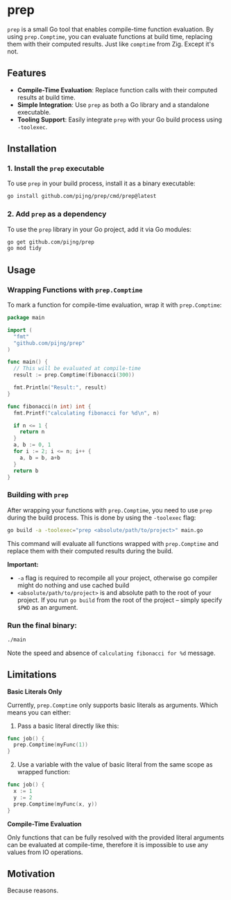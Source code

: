 # prep

`prep` is a small Go tool that enables compile-time function evaluation. By using `prep.Comptime`, you can evaluate functions at build time, replacing them with their computed results. Just like `comptime` from Zig. Except it's not.

## Features

- **Compile-Time Evaluation**: Replace function calls with their computed results at build time.
- **Simple Integration**: Use `prep` as both a Go library and a standalone executable.
- **Tooling Support**: Easily integrate `prep` with your Go build process using `-toolexec`.

## Installation

### 1. Install the `prep` executable

To use `prep` in your build process, install it as a binary executable:

```bash
go install github.com/pijng/prep/cmd/prep@latest
```

### 2. Add `prep` as a dependency

To use the `prep` library in your Go project, add it via Go modules:

```bash
go get github.com/pijng/prep
go mod tidy
```

## Usage

### Wrapping Functions with `prep.Comptime`

To mark a function for compile-time evaluation, wrap it with `prep.Comptime`:

```go
package main

import (
  "fmt"
  "github.com/pijng/prep"
)

func main() {
  // This will be evaluated at compile-time
  result := prep.Comptime(fibonacci(300))

  fmt.Println("Result:", result)
}

func fibonacci(n int) int {
  fmt.Printf("calculating fibonacci for %d\n", n)

  if n <= 1 {
    return n
  }
  a, b := 0, 1
  for i := 2; i <= n; i++ {
    a, b = b, a+b
  }
  return b
}
```

### Building with `prep`

After wrapping your functions with `prep.Comptime`, you need to use `prep` during the build process. This is done by using the `-toolexec` flag:

```bash
go build -a -toolexec="prep <absolute/path/to/project>" main.go
```

This command will evaluate all functions wrapped with `prep.Comptime` and replace them with their computed results during the build.

**Important:**
  * `-a` flag is required to recompile all your project, otherwise go compiler might do nothing and use cached build
  * `<absolute/path/to/project>` is and absolute path to the root of your project. If you run `go build` from the root of the project – simply specify `$PWD` as an argument.

### Run the final binary:

```bash
./main
```

Note the speed and absence of `calculating fibonacci for %d` message.

## Limitations

**Basic Literals Only**

Currently, `prep.Comptime` only supports basic literals as arguments. Which means you can either:

  1. Pass a basic literal directly like this:
  ```go
  func job() {
    prep.Comptime(myFunc(1))
  }
  ```

  2. Use a variable with the value of basic literal from the same scope as wrapped function:

  ```go
  func job() {
    x := 1
    y := 2
    prep.Comptime(myFunc(x, y))
  }
  ```

**Compile-Time Evaluation**

Only functions that can be fully resolved with the provided literal arguments can be evaluated at compile-time, therefore it is impossible to use any values from IO operations.

## Motivation

Because reasons.
